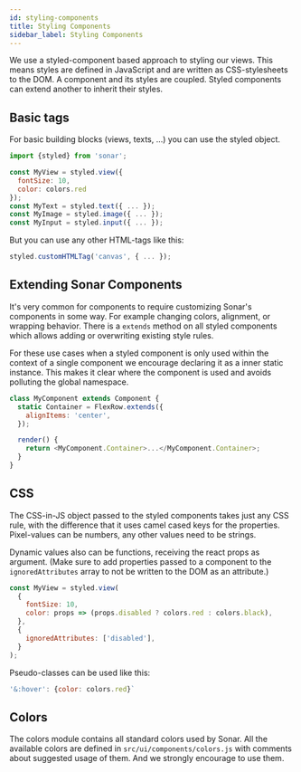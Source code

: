 ```yaml
---
id: styling-components
title: Styling Components
sidebar_label: Styling Components
---
```


We use a styled-component based approach to styling our views. This means styles are defined in JavaScript and are written as CSS-stylesheets to the DOM. A component and its styles are coupled. Styled components can extend another to inherit their styles.

## Basic tags

For basic building blocks (views, texts, ...) you can use the styled object.

```javascript
import {styled} from 'sonar';

const MyView = styled.view({
  fontSize: 10,
  color: colors.red
});
const MyText = styled.text({ ... });
const MyImage = styled.image({ ... });
const MyInput = styled.input({ ... });
```

But you can use any other HTML-tags like this:

```javascript
styled.customHTMLTag('canvas', { ... });
```

## Extending Sonar Components

It's very common for components to require customizing Sonar's components in some way. For example changing colors, alignment, or wrapping behavior. There is a `extends` method on all styled components which allows adding or overwriting existing style rules.

For these use cases when a styled component is only used within the context of a single component we encourage declaring it as a inner static instance. This makes it clear where the component is used and avoids polluting the global namespace.

```javascript
class MyComponent extends Component {
  static Container = FlexRow.extends({
    alignItems: 'center',
  });

  render() {
    return <MyComponent.Container>...</MyComponent.Container>;
  }
}
```

## CSS

The CSS-in-JS object passed to the styled components takes just any CSS rule, with the difference that it uses camel cased keys for the properties. Pixel-values can be numbers, any other values need to be strings.

Dynamic values also can be functions, receiving the react props as argument. (Make sure to add properties passed to a component to the `ignoredAttributes` array to not be written to the DOM as an attribute.)

```javascript
const MyView = styled.view(
  {
    fontSize: 10,
    color: props => (props.disabled ? colors.red : colors.black),
  },
  {
    ignoredAttributes: ['disabled'],
  }
);
```

Pseudo-classes can be used like this:

```javascript
'&:hover': {color: colors.red}`
```

## Colors

The colors module contains all standard colors used by Sonar. All the available colors are defined in `src/ui/components/colors.js` with comments about suggested usage of them. And we strongly encourage to use them.
